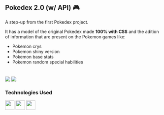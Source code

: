 ## Pokedex 2.0 (w/ API) 🎮

A step-up from the first Pokedex project.

It has a model of the original Pokedex made **100% with CSS** and the adition of information that are present on the Pokemon games like:
* Pokemon crys
* Pokemon shiny version
* Pokemon base stats
* Pokemon random special habilities

#

<div>
  <img src="https://github.com/HriqueP/Pokedex_2.0/assets/122576373/ab42ec63-b59b-487b-8e46-f795c6ac4929"/>
  <img src="https://github.com/HriqueP/Pokedex_2.0/assets/122576373/e152c68c-b9cc-4694-bfd5-61696f50bf34"/>
</div>

### Technologies Used
<div>
  <img src="https://cdn.jsdelivr.net/gh/devicons/devicon@latest/icons/html5/html5-original.svg" width="30" height="30"/>
  <img src="https://cdn.jsdelivr.net/gh/devicons/devicon@latest/icons/css3/css3-original.svg" width="30" height="30" />
  <img src="https://cdn.jsdelivr.net/gh/devicons/devicon@latest/icons/javascript/javascript-original.svg" width="30" height="30" />
</div>
